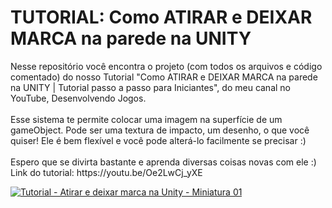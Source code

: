  <h1>TUTORIAL: Como ATIRAR e DEIXAR MARCA na parede na UNITY</h1>
Nesse repositório você encontra o projeto (com todos os arquivos e código comentado) do nosso Tutorial "Como ATIRAR e DEIXAR MARCA na parede na UNITY | Tutorial passo a passo para Iniciantes", do meu canal no YouTube, Desenvolvendo Jogos.
<br>
<br>
Esse sistema te permite colocar uma imagem na superfície de um gameObject. Pode ser uma textura de impacto, um desenho, o que você quiser! Ele é bem flexível e você pode alterá-lo facilmente se precisar :)
<br>
<br>
Espero que se divirta bastante e aprenda diversas coisas novas com ele :)
<br>
Link do tutorial: https://youtu.be/Oe2LwCj_yXE

<a href="https://www.youtube.com/watch?v=Oe2LwCj_yXE" target="_blank">![Tutorial - Atirar e deixar marca na Unity - Miniatura 01](https://user-images.githubusercontent.com/102618272/174828610-33cbe050-1a82-4b06-8f1f-61bc2f36a663.png)</a>
